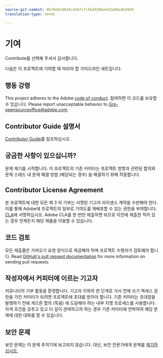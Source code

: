 ```yaml
---
source-git-commit: 0b70e82d034ce56fcfc5b49396e6d3a9da4b49d4
translation-type: tm+mt

---
```

# 기여

Contribute를 선택해 주셔서 감사합니다.

다음은 이 프로젝트에 기여할 때 따라야 할 가이드라인 세트입니다.

## 행동 강령

This project adheres to the Adobe [code of conduct](code-of-conduct.md). 참여하면 이 코드를 보유할 수 있습니다. Please report unacceptable behavior to
[Grp-opensourceoffice@adobe.com](mailto:Grp-opensourceoffice@adobe.com).

## Contributor Guide 설명서

[Contributor Guide](https://docs.adobe.com/content/help/en/contributor/contributor-guide/introduction.html)를 참조하십시오.

## 궁금한 사항이 있으십니까?

문제 제기를 시작합니다. 이 프로젝트의 기존 커미터는 프로젝트 방향과 관련된 합의와 문제 스레드
내 문제 해결 방법 (해당되는 경우) 을
해결하기 위해 작동합니다.

## Contributor License Agreement

본 프로젝트에 대한 모든 제 3 자 기부는 서명된 기고자
라이센스 계약을 수반해야 한다. 이를 통해 Adobe에 프로젝트의 일부로 기여도를 재배포할 수 있는 권한을 부여합니다. [CLA](http://opensource.adobe.com/cla.html)에 서명하십시오. Adobe CLA를 한 번만 제출하면
되므로 이전에 제출한 적이 있는 경우 언제든지 해당 제품을 이용할 수 있습니다.

## 코드 검토

모든 제출물은 가져오기 요청 양식으로 제공해야 하며 프로젝트 수행자가 검토해야 합니다. Read [GitHub's pull request documentation](https://help.github.com/articles/about-pull-requests/)
for more information on sending pull requests.

<!--
Lastly, please follow the [pull request template](PULL_REQUEST_TEMPLATE.md) when
submitting a pull request!
-->

## 작성자에서 커피터에 이르는 기고자

커뮤니티의 기부 활동을 환영합니다. 기고자 이외의 한 단계로 가서
전체 쓰기 액세스 권한을 가진 커미터가 되려면 프로젝트에 초대를 받아야 합니다. 기존 커미터는 초대장을
발행하기 전에 게으른 합의 (묵음) 에 도달해야 하는 내부 지명
프로세스를 사용합니다. 자격 조건을 갖추고 있고 더 깊이 관여하고자 하는 경우 기존 커미터에 연락하여 해당 문제에 대한 대화를 할 수 있습니다.

## 보안 문제

보안 문제는 이 문제 추적기에 보고되지 않습니다. 대신, 보안 전문가에게 문제를 [제기하십시오.](https://helpx.adobe.com/security/alertus.html)
